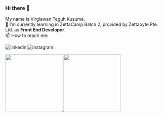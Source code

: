 ### Hi there 👋
My name is Virgiawan Teguh Kusuma.  
🌱 I’m currently learning in ZettaCamp Batch 2, provided by Zettabyte Pte. Ltd. as **Front End Developer**.  
📫 How to reach me:

[<img align="left" alt="linkedin" src="https://img.shields.io/badge/linkedin-%230077B5.svg?&style=for-the-badge&logo=linkedin&logoColor=white" />](https://www.linkedin.com/in/virgiawankusuma/)

[<img align="left" alt="instagram" src="https://img.shields.io/badge/Instagram-%23E4405F.svg?&style=for-the-badge&logo=instagram&logoColor=white" />](https://www.instagram.com/virgiawankusuma/).  
<p align="left">
<a href="#">
  <img height="180em" src="https://github-readme-stats-eight-theta.vercel.app/api?username=zettacamp-virgiawan-kusuma&show_icons=true&theme=buefy&include_all_commits=true&count_private=true"/>
  <img height="180em" src="https://github-readme-stats-eight-theta.vercel.app/api/top-langs/?username=zettacamp-virgiawan-kusuma&layout=compact&langs_count=8&theme=buefy"/>
</a>
</p>
<!--
**zettacamp-virgiawan-kusuma/zettacamp-virgiawan-kusuma** is a ✨ _special_ ✨ repository because its `README.md` (this file) appears on your GitHub profile.

Here are some ideas to get you started:

- 🔭 I’m currently working on ...
🌱 I’m currently learning in ZettaCamp Batch 2, provided by Zettabyte Pte. Ltd. as *Front End Developer*
- 👯 I’m looking to collaborate on ...
- 🤔 I’m looking for help with ...
- 💬 Ask me about ...
📫 How to reach me: 
[<img align="left" alt="linkedin" src="https://img.shields.io/badge/linkedin-%230077B5.svg?&style=for-the-badge&logo=linkedin&logoColor=white" />](https://www.linkedin.com/in/virgiawankusuma/)

[<img align="left" alt="instagram" src="https://img.shields.io/badge/Instagram-%23E4405F.svg?&style=for-the-badge&logo=instagram&logoColor=white" />](https://www.instagram.com/virgiawankusuma/)
- 😄 Pronouns: ...
- ⚡ Fun fact: ...
-->
